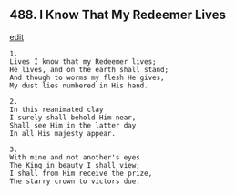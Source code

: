 
## 488.  I Know That My Redeemer Lives
[edit](https://docs.google.com/document/d/1ZToZe5z0pYWhb_uE_zicq1AriHhwRPXj/edit?mode=html)



    1.
    Lives I know that my Redeemer lives; 
    He lives, and on the earth shall stand; 
    And though to worms my flesh He gives, 
    My dust lies numbered in His hand. 

    2.
    In this reanimated clay 
    I surely shall behold Him near, 
    Shall see Him in the latter day 
    In all His majesty appear. 

    3.
    With mine and not another's eyes 
    The King in beauty I shall view; 
    I shall from Him receive the prize, 
    The starry crown to victors due. 
